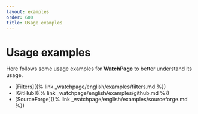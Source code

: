 ```yaml
---
layout: examples
order: 600
title: Usage examples
---
```

# Usage examples

Here follows some usage examples for **WatchPage** to better understand its
usage.

* [Filters]({% link _watchpage/english/examples/filters.md %})
* [GitHub]({% link _watchpage/english/examples/github.md %})
* [SourceForge]({% link _watchpage/english/examples/sourceforge.md %})
